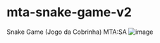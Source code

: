 # mta-snake-game-v2
Snake Game (Jogo da Cobrinha) MTA:SA
![image](https://github.com/jmcdutra/mta-snake-game-v2/assets/69050170/ae270a84-5b7d-47d3-ad61-ee786a9e1b95)
